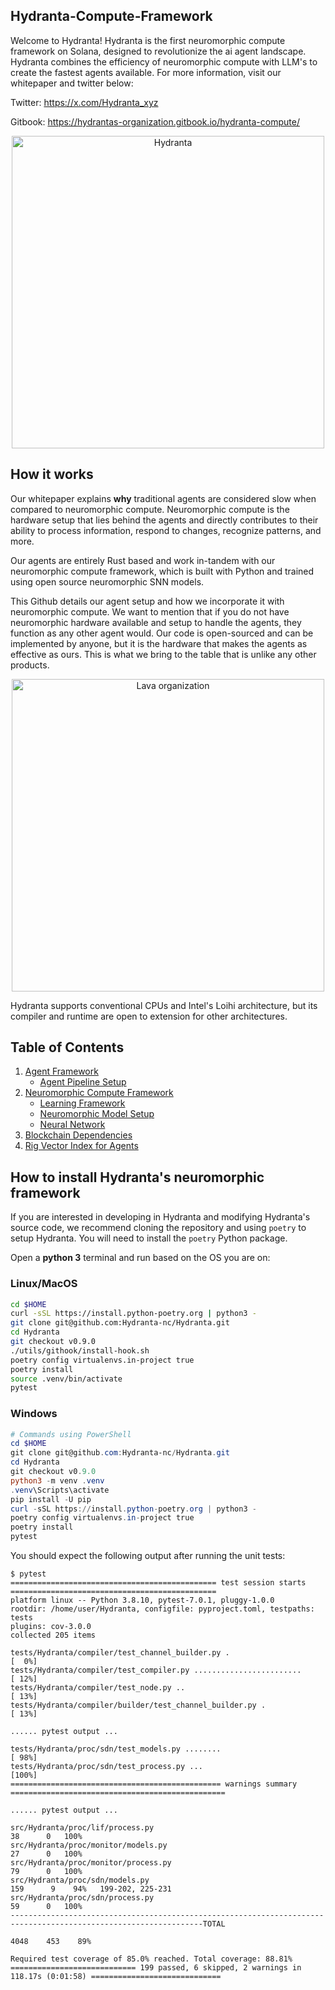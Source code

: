 ## Hydranta-Compute-Framework

Welcome to Hydranta! Hydranta is the first neuromorphic compute framework on Solana, designed to revolutionize the ai agent landscape. Hydranta combines the efficiency of neuromorphic compute with LLM's to create the fastest agents available. For more information, visit our whitepaper and twitter below: 

Twitter: https://x.com/Hydranta_xyz

Gitbook: https://hydrantas-organization.gitbook.io/hydranta-compute/

<p align="center">
<img src="https://pbs.twimg.com/media/GgEgW-UXIAAxh6k?format=jpg&name=large" alt="Hydranta" width="500"/>
</p>

## How it works 

Our whitepaper explains **why** traditional agents are considered slow when compared to neuromorphic compute. Neuromorphic compute is the hardware setup that lies behind the agents and directly contributes to their ability to process information, respond to changes, recognize patterns, and more. 

Our agents are entirely Rust based and work in-tandem with our neuromorphic compute framework, which is built with Python and trained using open source neuromorphic SNN models.

This Github details our agent setup and how we incorporate it with neuromorphic compute. We want to mention that if you do not have neuromorphic hardware available and setup to handle the agents, they function as any other agent would. Our code is open-sourced and can be implemented by anyone, but it is the hardware that makes the agents as effective as ours. This is what we bring to the table that is unlike any other products. 

<p align="center">
<img src="https://user-images.githubusercontent.com/68661711/135412508-4a93e20a-8b64-4723-a69b-de8f4b5902f7.png" alt="Lava organization" width="500"/>
</p>

Hydranta supports conventional CPUs and Intel's Loihi architecture, but
its compiler and runtime are open to extension for other architectures. 

## Table of Contents 

1. [Agent Framework](https://github.com/Hydranta/Hydra_xyz/tree/main/Agent)
    - [Agent Pipeline Setup](https://github.com/Hydranta/Hydra_xyz/tree/main/Agent/AgentPipeline)
2. [Neuromorphic Compute Framework](https://github.com/Hydranta/Hydra_xyz/tree/main/srchydranta)
    - [Learning Framework](https://github.com/Hydranta/Hydra_xyz/tree/main/srchydranta/LearningFramework)
    - [Neuromorphic Model Setup](https://github.com/Hydranta/Hydra_xyz/tree/main/srchydranta/ModelSetup)
    - [Neural Network](https://github.com/Hydranta/Hydra_xyz/tree/main/srchydranta/NeuromorphicFramework)
4. [Blockchain Dependencies](https://github.com/Hydranta/Hydra_xyz/tree/main/Include)
5. [Rig Vector Index for Agents](https://github.com/Hydranta/Hydra_xyz/tree/main/rig_prerequisites)

## How to install Hydranta's neuromorphic framework

If you are interested in developing in Hydranta and modifying Hydranta's source code,
we recommend cloning the repository and using `poetry` to setup Hydranta. You
will need to install the `poetry` Python package.

Open a **python 3** terminal and run based on the OS you are on:

### Linux/MacOS

```bash
cd $HOME
curl -sSL https://install.python-poetry.org | python3 -
git clone git@github.com:Hydranta-nc/Hydranta.git
cd Hydranta
git checkout v0.9.0
./utils/githook/install-hook.sh
poetry config virtualenvs.in-project true
poetry install
source .venv/bin/activate
pytest

```

### Windows

```powershell
# Commands using PowerShell
cd $HOME
git clone git@github.com:Hydranta-nc/Hydranta.git
cd Hydranta
git checkout v0.9.0
python3 -m venv .venv
.venv\Scripts\activate
pip install -U pip
curl -sSL https://install.python-poetry.org | python3 -
poetry config virtualenvs.in-project true
poetry install
pytest
```

You should expect the following output after running the unit tests:

```
$ pytest
============================================== test session starts ==============================================
platform linux -- Python 3.8.10, pytest-7.0.1, pluggy-1.0.0
rootdir: /home/user/Hydranta, configfile: pyproject.toml, testpaths: tests
plugins: cov-3.0.0
collected 205 items

tests/Hydranta/compiler/test_channel_builder.py .                                                       [  0%]
tests/Hydranta/compiler/test_compiler.py ........................                                       [ 12%]
tests/Hydranta/compiler/test_node.py ..                                                                 [ 13%]
tests/Hydranta/compiler/builder/test_channel_builder.py .                                               [ 13%]

...... pytest output ...

tests/Hydranta/proc/sdn/test_models.py ........                                                               [ 98%]
tests/Hydranta/proc/sdn/test_process.py ...                                                                   [100%]
=============================================== warnings summary ================================================

...... pytest output ...

src/Hydranta/proc/lif/process.py                                                           38      0   100%
src/Hydranta/proc/monitor/models.py                                                        27      0   100%
src/Hydranta/proc/monitor/process.py                                                       79      0   100%
src/Hydranta/proc/sdn/models.py                                                           159      9    94%   199-202, 225-231
src/Hydranta/proc/sdn/process.py                                                           59      0   100%
-----------------------------------------------------------------------------------------------------------------TOTAL
                                                                                     4048    453    89%

Required test coverage of 85.0% reached. Total coverage: 88.81%
============================ 199 passed, 6 skipped, 2 warnings in 118.17s (0:01:58) =============================

```
